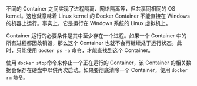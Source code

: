 不同的 Container 之间实现了进程隔离、网络隔离等，但共享同相同的 OS kernel。这也就意味着 Linux kernel 的 Docker Container 不能直接在 Windows 的机器上运行。事实上，它是运行在 Windows 系统的 Linux 虚拟机上。

Container 运行的必要条件是其中至少存在一个进程。如果一个 Container 中的所有进程都因故销毁，那么这个 Container 也就不会再继续处于运行状态。此时，只能使用 `docker ps -a` 命令，才能查找到这个 Container。

使用 `docker stop`命令来停止一个正在运行的 Container，该 Container 的相关数据会保存在硬盘中以供再次启动。如果要彻底清除一个 Container，使用 `docker rm` 命令。